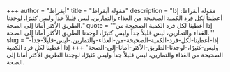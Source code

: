 +++
author = "أبقراط"
title = "مقولة أبقراط"
description = "مقولة أبقراط: إذا أعطينا لكل فرد الكمية الصحيحة من الغذاء والتمارين، ليس قليلاً جداً وليس كثيرًا، لوجدنا الطريق الأكثر أمانا إلى الصحة."
quote = '''إذا أعطينا لكل فرد الكمية الصحيحة من الغذاء والتمارين، ليس قليلاً جداً وليس كثيرًا، لوجدنا الطريق الأكثر أمانا إلى الصحة.'''
slug = "إذا-أعطينا-لكل-فرد-الكمية-الصحيحة-من-الغذاء-والتمارين،-ليس-قليلاً-جداً-وليس-كثيرًا،-لوجدنا-الطريق-الأكثر-أمانا-إلى-الصحة"
+++
إذا أعطينا لكل فرد الكمية الصحيحة من الغذاء والتمارين، ليس قليلاً جداً وليس كثيرًا، لوجدنا الطريق الأكثر أمانا إلى الصحة.
